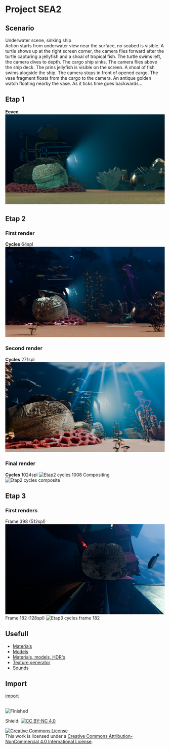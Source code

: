 # Project SEA2

## Scenario
Underwater scene, sinking ship <br>
Action starts from underwater view near the surface, no seabed is visible.
A turtle shows up at the right screen corner, the camera flies forward after the turtle capturing a jellyfish and a shoal of tropical fish.
The turtle swims left, the camera dives to depth.
The cargo ship sinks. The camera flies above the ship deck.
The prins jellyfish is visible on the screen. A shoal of fish swims alogside the ship.
The camera stops in front of opened cargo. The vase fragment floats from the cargo to the camera.
An antique golden watch floating nearby the vase. As it ticks time goes backwards…

## Etap 1
**Eevee**
![Etap1 eevee](renders/etap1_e-32.png)
## Etap 2
### First render
**Cycles** 64spl
![Etap2 cycles 64](renders/etap2_c-64.png)
### Second render
**Cycles** 271spl
![Etap2 cycles 271](renders/etap2_c-271_d.png)
### Final render
**Cycles** 1024spl
![Etap2 cycles 1008](renders/etap2_c-1008_d.png)
Compositing
![Etap2 cycles composite](renders/etap2_c-1008_p.png)
## Etap 3
### First renders
Frame 398 (512spl)
![Etap3 cycles frame 398](renders/etap3-1_c-512-frm398.png)
Frame 182 (128spl)
![Etap3 cycles frame 182](renders/etap3-1_c-128-frm182.png)

## Usefull
- [Materials](https://FreePBR.com)
- [Models](https://sketchfab.com)
- [Materials, models, HDR's](https://polyhaven.com)
- [Texture generator](https://cpetry.github.io/NormalMap-Online/)
- [Sounds](https://pixabay.com/sound-effects/)

## Import
[import](IMPORT.md) <br><br>


![Finished](https://img.shields.io/badge/status-Finished%20%F0%9F%94%9A-3CB371?style=for-the-badge&logo=github) <br>

Shield: [![CC BY-NC 4.0][cc-by-nc-shield]][cc-by-nc]

[cc-by-nc]: http://creativecommons.org/licenses/by-nc/4.0/
[cc-by-nc-shield]: https://img.shields.io/badge/License-CC%20BY--NC%204.0-lightgrey.svg

<a rel="license" href="http://creativecommons.org/licenses/by-nc/4.0/"><img alt="Creative Commons License" style="border-width:0" src="https://i.creativecommons.org/l/by-nc/4.0/88x31.png" /></a><br />This work is licensed under a <a rel="license" href="http://creativecommons.org/licenses/by-nc/4.0/">Creative Commons Attribution-NonCommercial 4.0 International License</a>.
